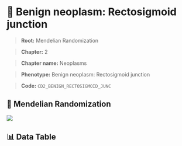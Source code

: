 # 🧪 Benign neoplasm: Rectosigmoid junction

> **Root:** Mendelian Randomization

> **Chapter:** 2  

> **Chapter name:** Neoplasms

> **Phenotype:** Benign neoplasm: Rectosigmoid junction  

> **Code:** `CD2_BENIGN_RECTOSIGMOID_JUNC`

## 🧬 Mendelian Randomization  

<img src="/MR/Figures/Forward/CD2_BENIGN_RECTOSIGMOID_JUNC.png"/>

## 📊 Data Table

<CsvTableMRF src="/public/MR/Data/Forward/CD2_BENIGN_RECTOSIGMOID_JUNC.csv"/>

